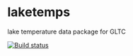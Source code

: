 laketemps
=========

lake temperature data package for GLTC

[![Build status](https://ci.appveyor.com/api/projects/status/314c58ibg5351g0n?svg=true)](https://ci.appveyor.com/project/jread-usgs/laketemps)
